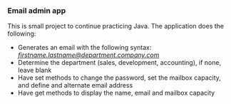 ### Email admin app
<p>This is small project to continue practicing Java. The application does the following:</p> 

- Generates an email with the following syntax: *firstname.lastname@department.company.com*
- Determine the department (sales, development, accounting), if none, leave blank 
- Have set methods to change the password, set the mailbox capacity, and define and alternate email address 
- Have get methods to display the name, email and mailbox capacity